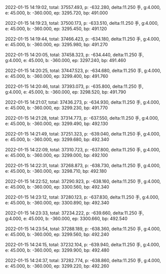 2022-01-15 14:19:02, total: 37557.493, p: -632.280, delta:11.250 手, g:4.000, e: 45.000, b: -360.000, ep: 3295.720, bp: 491.000

2022-01-15 14:19:23, total: 37500.173, p: -633.510, delta:11.250 手, g:4.000, e: 45.000, b: -360.000, ep: 3295.450, bp: 491.120

2022-01-15 14:19:44, total: 37466.423, p: -634.180, delta:11.250 手, g:4.000, e: 45.000, b: -360.000, ep: 3295.980, bp: 491.270

2022-01-15 14:20:05, total: 37458.323, p: -634.440, delta:11.250 手, g:4.000, e: 45.000, b: -360.000, ep: 3297.240, bp: 491.460

2022-01-15 14:20:25, total: 37447.523, p: -634.680, delta:11.250 手, g:4.000, e: 45.000, b: -360.000, ep: 3299.400, bp: 491.760

2022-01-15 14:20:46, total: 37393.073, p: -635.800, delta:11.250 手, g:4.000, e: 45.000, b: -360.000, ep: 3298.520, bp: 491.790

2022-01-15 14:21:07, total: 37436.273, p: -634.930, delta:11.250 手, g:4.000, e: 45.000, b: -360.000, ep: 3299.230, bp: 491.770

2022-01-15 14:21:28, total: 37314.773, p: -637.550, delta:11.250 手, g:4.000, e: 45.000, b: -360.000, ep: 3299.490, bp: 492.130

2022-01-15 14:21:49, total: 37251.323, p: -639.040, delta:11.250 手, g:4.000, e: 45.000, b: -360.000, ep: 3299.680, bp: 492.340

2022-01-15 14:22:09, total: 37310.723, p: -637.800, delta:11.250 手, g:4.000, e: 45.000, b: -360.000, ep: 3299.000, bp: 492.100

2022-01-15 14:22:31, total: 37268.873, p: -638.730, delta:11.250 手, g:4.000, e: 45.000, b: -360.000, ep: 3298.710, bp: 492.180

2022-01-15 14:22:52, total: 37290.923, p: -638.160, delta:11.250 手, g:4.000, e: 45.000, b: -360.000, ep: 3300.560, bp: 492.340

2022-01-15 14:23:12, total: 37280.123, p: -637.830, delta:11.250 手, g:4.000, e: 45.000, b: -360.000, ep: 3300.890, bp: 492.340

2022-01-15 14:23:33, total: 37234.222, p: -639.660, delta:11.250 手, g:4.000, e: 45.000, b: -360.000, ep: 3300.660, bp: 492.540

2022-01-15 14:23:54, total: 37288.189, p: -638.360, delta:11.250 手, g:4.000, e: 45.000, b: -360.000, ep: 3299.560, bp: 492.240

2022-01-15 14:24:15, total: 37232.104, p: -639.940, delta:11.250 手, g:4.000, e: 45.000, b: -360.000, ep: 3299.900, bp: 492.480

2022-01-15 14:24:37, total: 37282.774, p: -638.860, delta:11.250 手, g:4.000, e: 45.000, b: -360.000, ep: 3299.220, bp: 492.260